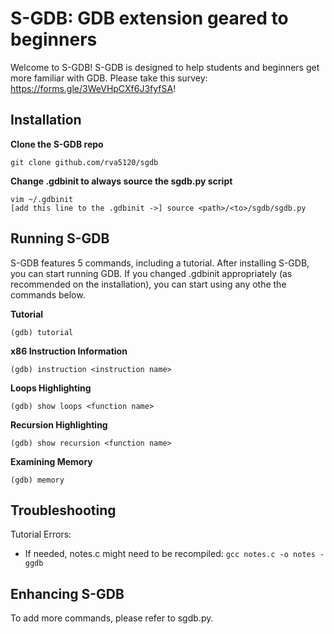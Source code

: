 # S-GDB: GDB extension geared to beginners
Welcome to S-GDB! S-GDB is designed to help students and beginners get more familiar with GDB.
Please take this survey: https://forms.gle/3WeVHpCXf6J3fyfSA!

## Installation
**Clone the S-GDB repo**
```
git clone github.com/rva5120/sgdb
```

**Change .gdbinit to always source the sgdb.py script**
```
vim ~/.gdbinit
[add this line to the .gdbinit ->] source <path>/<to>/sgdb/sgdb.py
```


## Running S-GDB
S-GDB features 5 commands, including a tutorial. After installing S-GDB, you can start running GDB.
If you changed .gdbinit appropriately (as recommended on the installation), you can start using
any othe the commands below.

**Tutorial**
```
(gdb) tutorial
```

**x86 Instruction Information**
```
(gdb) instruction <instruction name>
```

**Loops Highlighting**
```
(gdb) show loops <function name>
```

**Recursion Highlighting**
```
(gdb) show recursion <function name>
```

**Examining Memory**
```
(gdb) memory
````


## Troubleshooting
Tutorial Errors:
  - If needed, notes.c might need to be recompiled: `gcc notes.c -o notes -ggdb`


## Enhancing S-GDB
To add more commands, please refer to sgdb.py.
